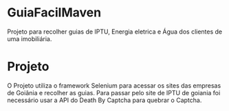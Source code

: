 # GuiaFacilMaven
Projeto para recolher guias de IPTU, Energia eletrica e Água dos clientes de uma imobiliária.

# Projeto
O Projeto utiliza o framework Selenium para acessar os sites das empresas de Goiânia e recolher as guias.
Para passar pelo site de IPTU de goiania foi necessário usar a API do Death By Captcha para quebrar o Captcha.

